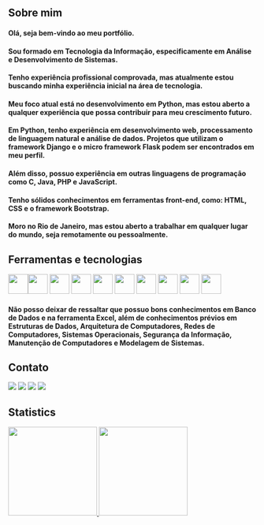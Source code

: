 ## Sobre mim

#### Olá, seja bem-vindo ao meu portfólio.

#### Sou formado em Tecnologia da Informação, especificamente em Análise e Desenvolvimento de Sistemas.

#### Tenho experiência profissional comprovada, mas atualmente estou buscando minha experiência inicial na área de tecnologia.

#### Meu foco atual está no desenvolvimento em Python, mas estou aberto a qualquer experiência que possa contribuir para meu crescimento futuro.

#### Em Python, tenho experiência em desenvolvimento web, processamento de linguagem natural e análise de dados. Projetos que utilizam o framework Django e o micro framework Flask podem ser encontrados em meu perfil.

#### Além disso, possuo experiência em outras linguagens de programação como C, Java, PHP e JavaScript.

#### Tenho sólidos conhecimentos em ferramentas front-end, como: HTML, CSS e o framework Bootstrap.

#### Moro no Rio de Janeiro, mas estou aberto a trabalhar em qualquer lugar do mundo, seja remotamente ou pessoalmente.

## Ferramentas e tecnologias

<img loading="lazy" src="https://cdn.jsdelivr.net/gh/devicons/devicon/icons/python/python-original.svg" width="40" height="40"/><img loading="lazy" src="https://cdn.jsdelivr.net/gh/devicons/devicon/icons/django/django-plain.svg" width="40" height="40"/>
<img loading="lazy" src="https://cdn.jsdelivr.net/gh/devicons/devicon/icons/flask/flask-original.svg" width="40" height="40"/>
<img loading="lazy" src="https://cdn.jsdelivr.net/gh/devicons/devicon/icons/c/c-plain.svg" width="40" height="40"/>
<img loading="lazy" src="https://cdn.jsdelivr.net/gh/devicons/devicon/icons/java/java-original.svg" width="40" height="40"/>
<img loading="lazy" src="https://cdn.jsdelivr.net/gh/devicons/devicon/icons/php/php-original.svg" width="40" height="40"/>
<img loading="lazy" src="https://cdn.jsdelivr.net/gh/devicons/devicon/icons/javascript/javascript-original.svg" width="40" height="40"/>
<img loading="lazy" src="https://cdn.jsdelivr.net/gh/devicons/devicon/icons/html5/html5-original.svg" width="40" height="40"/>
<img loading="lazy" src="https://cdn.jsdelivr.net/gh/devicons/devicon/icons/css3/css3-original.svg" width="40" height="40"/>
<img loading="lazy" src="https://cdn.jsdelivr.net/gh/devicons/devicon/icons/bootstrap/bootstrap-original.svg" width="40" height="40"/>

#### Não posso deixar de ressaltar que possuo bons conhecimentos em Banco de Dados e na ferramenta Excel, além de conhecimentos prévios em Estruturas de Dados, Arquitetura de Computadores, Redes de Computadores, Sistemas Operacionais, Segurança da Informação, Manutenção de Computadores e Modelagem de Sistemas.

## Contato

<div>
<a href="https://twitter.com/arthxrmachado" target="_blank"><img loading="lazy" src="https://img.shields.io/badge/-Twitter-%231DA1F2?style=for-the-badge&logo=twitter&logoColor=white" target="_blank"></a>
<a href="https://www.instagram.com/arthur.machado/" target="_blank"><img loading="lazy" src="https://img.shields.io/badge/-Instagram-%23E4405F?style=for-the-badge&logo=instagram&logoColor=white" target="_blank"></a>
<a href = "mailto:arthurmachado780@gmail.com"><img loading="lazy" src="https://img.shields.io/badge/Gmail-D14836?style=for-the-badge&logo=gmail&logoColor=white" target="_blank"></a>
<a href="https://www.linkedin.com/in/arthurmachado31/" target="_blank"><img loading="lazy" src="https://img.shields.io/badge/-LinkedIn-%230077B5?style=for-the-badge&logo=linkedin&logoColor=white" target="_blank"></a>   
</div>

## Statistics

<div>
<a href="https://github.com/arthxrmachado">
<img loading="lazy" height="180em" src="https://github-readme-stats.vercel.app/api/top-langs/?username=arthxrmachado&layout=compact&langs_count=7&theme=dracula"/>
<img loading="lazy" height="180em" src="https://github-readme-stats.vercel.app/api?username=arthxrmachado&show_icons=true&theme=dracula&include_all_commits=true&count_private=true"/>
</div>
